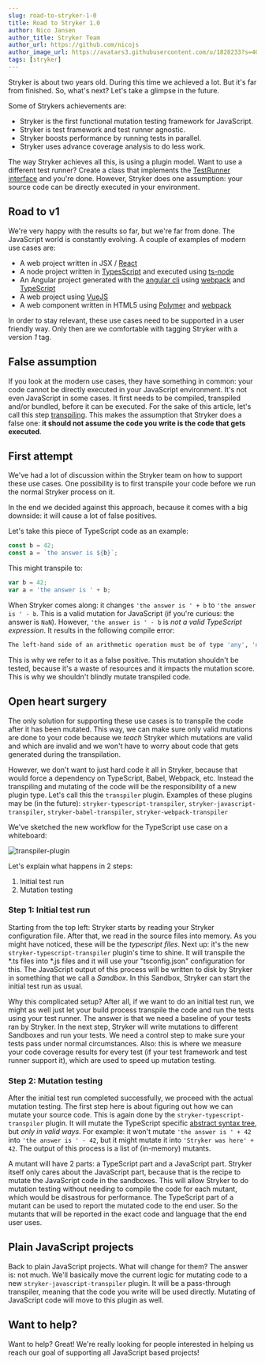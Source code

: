 ```yaml
---
slug: road-to-stryker-1-0
title: Road to Stryker 1.0
author: Nico Jansen
author_title: Stryker Team
author_url: https://github.com/nicojs
author_image_url: https://avatars3.githubusercontent.com/u/1828233?s=400&u=fec18ad3776aaafec54c49bbd7173a841ae7ea59&v=4
tags: [stryker]
---
```


Stryker is about two years old. During this time we achieved a lot. But it's far from finished. So, what's next? Let's take a glimpse in the future.

<!--truncate-->

Some of Strykers achievements are:
        
* Stryker is the first functional mutation testing framework for JavaScript.
* Stryker is test framework and test runner agnostic.
* Stryker boosts performance by running tests in parallel.
* Stryker uses advance coverage analysis to do less work.

The way Stryker achieves all this, is using a plugin model. Want to use a different test runner? 
Create a class that implements the [TestRunner interface](https://github.com/stryker-mutator/stryker/blob/master/packages/stryker-api/src/test_runner/TestRunner.ts) and you're done.
However, Stryker does one assumption: your source code can be directly executed in your environment.

## Road to v1

We're very happy with the results so far, but we're far from done. The JavaScript world is constantly evolving.
A couple of examples of modern use cases are:

* A web project written in JSX / [React](https://facebook.github.io/react/)
* A node project written in [TypesScript](https://www.typescriptlang.org/) and executed using [ts-node](https://www.npmjs.com/package/ts-node) 
* An Angular project generated with the [angular cli](https://www.npmjs.com/package/@angular/cli) using [webpack](https://webpack.js.org/) and [TypeScript](https://www.typescriptlang.org/)
* A web project using [VueJS](https://vuejs.org/)
* A web component written in HTML5 using [Polymer](https://www.polymer-project.org) and [webpack](https://webpack.js.org/)

In order to stay relevant, these use cases need to be supported in a user friendly way. 
Only then are we comfortable with tagging Stryker with a version *1* tag.

## False assumption

If you look at the modern use cases, they have something in common: 
your code cannot be directly executed in your JavaScript environment. It's not even JavaScript in some cases.
It first needs to be compiled, transpiled and/or bundled, before it can be executed.
For the sake of this article, let's call this step [transpiling](https://en.wikipedia.org/wiki/Source-to-source_compiler).
This makes the assumption that Stryker does a false one: **it should not assume the code you write is the code that gets executed**.

## First attempt

We've had a lot of discussion within the Stryker team on how to support these use cases. 
One possibility is to first transpile your code before we run the normal Stryker process on it.
        
In the end we decided against this approach, because it comes with a big downside: it will cause a lot of false positives.

Let's take this piece of TypeScript code as an example:

```typescript
const b = 42;
const a = `the answer is ${b}`;
```

This might transpile to:

```javascript
var b = 42;
var a = 'the answer is ' + b;
```

When Stryker comes along: it changes `'the answer is ' + b` to `'the answer is ' - b`. 
This is a valid mutation for JavaScript (if you're curious: the answer is `NaN`).
However, `'the answer is ' - b` is *not a valid TypeScript expression*. It results in the following compile error:

```bash
The left-hand side of an arithmetic operation must be of type 'any', 'number' or an enum type.
```

This is why we refer to it as a false positive. This mutation shouldn't be tested, because it's a waste of resources and it impacts the mutation score. This is why we shouldn't blindly mutate transpiled code. 

## Open heart surgery

The only solution for supporting these use cases is to transpile the code after it has been mutated. This way, we can make sure only valid mutations are done to your code because 
we *teach* Stryker which mutations are valid and which are invalid and we won't have to worry about code that gets generated during the transpilation. 

However, we don't want to just hard code it all in Stryker, because that would force a dependency on TypeScript, Babel, Webpack, etc. 
Instead the transpiling and mutating of the code will be the responsibility of a new plugin type.
Let's call this the `transpiler` plugin. Examples of these plugins may be (in the future): `stryker-typescript-transpiler`, `stryker-javascript-transpiler`, `stryker-babel-transpiler`, `stryker-webpack-transpiler`

We've sketched the new workflow for the TypeScript use case on a whiteboard:

![transpiler-plugin](/images/blogs/transpiler-plugin.jpg)

Let's explain what happens in 2 steps: 

1. Initial test run
2. Mutation testing

### Step 1: Initial test run

Starting from the top left: Stryker starts by reading your Stryker configuration file.
After that, we read in the source files into memory. As you might have noticed, these will be the *typescript files*.
Next up: it's the new `stryker-typescript-transpiler` plugin's time to shine. It will transpile the *.ts files into *.js files
and it will use your "tsconfig.json" configuration for this. The JavaScript output of this process will
be written to disk by Stryker in something that we call a *Sandbox*. In this Sandbox, Stryker can 
start the initial test run as usual.

Why this complicated setup? After all, if we want to do an initial test run, we might as well just let your build process transpile the code
and run the tests using your test runner. The answer is that we need a baseline of your tests ran by Stryker. 
In the next step, Stryker will write mutations to different Sandboxes and run your tests. 
We need a control step to make sure your tests pass under normal circumstances. Also: this is where 
we measure your code coverage results for every test (if your test framework and test runner support it), which
are used to speed up mutation testing.

### Step 2: Mutation testing

After the initial test run completed successfully, we proceed with the actual mutation testing. The first step here
is about figuring out how we can mutate your source code. This is again done by the `stryker-typescript-transpiler` plugin.
It will mutate the TypeScript specific [abstract syntax tree](https://en.wikipedia.org/wiki/Abstract_syntax_tree), but *only
in valid ways*. For example: it won't mutate `'the answer is ' + 42` into `'the answer is ' - 42`, but it might
mutate it into `'Stryker was here' + 42`. The output of this process is a list of (in-memory) mutants.

A mutant will have 2 parts: a TypeScript part and a JavaScript part. Stryker itself only cares about the 
JavaScript part, because that is the recipe to mutate the JavaScript code in the sandboxes.
This will allow Stryker to do mutation testing without needing to compile the code for each mutant, which would be disastrous for performance.
The TypeScript part of a mutant can be used to report the mutated code to the end user. So the mutants that will be reported
in the exact code and language that the end user uses.

## Plain JavaScript projects

Back to plain JavaScript projects. What will change for them? The answer is: not much.
We'll basically move the current logic for mutating code to a new `stryker-javascript-transpiler` plugin.
It will be a pass-through transpiler, meaning that the code you write will be used directly. 
Mutating of JavaScript code will move to this plugin as well.

## Want to help?

Want to help? Great! We're really looking for people interested in helping us reach our goal of supporting all JavaScript based projects! 
